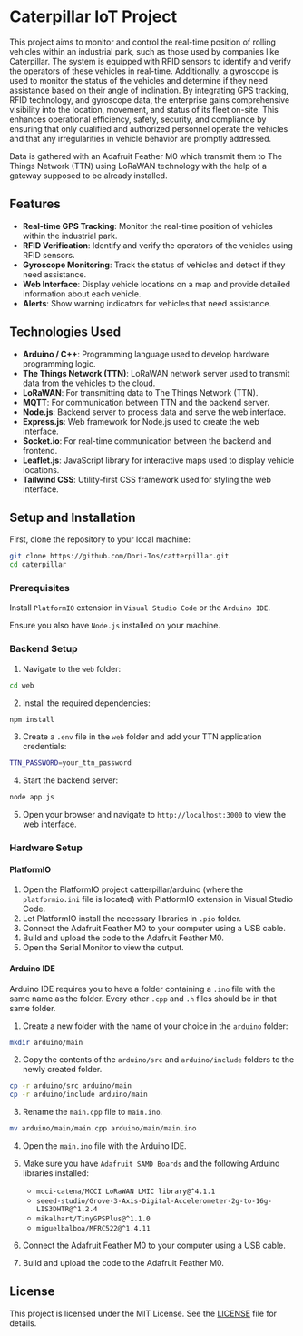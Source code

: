# Caterpillar IoT Project

This project aims to monitor and control the real-time position of rolling vehicles within an industrial park, such as those used by companies like Caterpillar.
The system is equipped with RFID sensors to identify and verify the operators of these vehicles in real-time.
Additionally, a gyroscope is used to monitor the status of the vehicles and determine if they need assistance based on their angle of inclination.
By integrating GPS tracking, RFID technology, and gyroscope data, the enterprise gains comprehensive visibility into the location, movement, and status of its fleet on-site.
This enhances operational efficiency, safety, security, and compliance by ensuring that only qualified and authorized personnel operate the vehicles and that any irregularities in vehicle behavior are promptly addressed.

Data is gathered with an Adafruit Feather M0 which transmit them to The Things Network (TTN) using LoRaWAN technology with the help of a gateway supposed to be already installed.

## Features

-   **Real-time GPS Tracking**: Monitor the real-time position of vehicles within the industrial park.
-   **RFID Verification**: Identify and verify the operators of the vehicles using RFID sensors.
-   **Gyroscope Monitoring**: Track the status of vehicles and detect if they need assistance.
-   **Web Interface**: Display vehicle locations on a map and provide detailed information about each vehicle.
-   **Alerts**: Show warning indicators for vehicles that need assistance.

## Technologies Used

-   **Arduino / C++**: Programming language used to develop hardware programming logic.
-   **The Things Network (TTN)**: LoRaWAN network server used to transmit data from the vehicles to the cloud.
-   **LoRaWAN**: For transmitting data to The Things Network (TTN).
-   **MQTT**: For communication between TTN and the backend server.
-   **Node.js**: Backend server to process data and serve the web interface.
-   **Express.js**: Web framework for Node.js used to create the web interface.
-   **Socket.io**: For real-time communication between the backend and frontend.
-   **Leaflet.js**: JavaScript library for interactive maps used to display vehicle locations.
-   **Tailwind CSS**: Utility-first CSS framework used for styling the web interface.

## Setup and Installation

First, clone the repository to your local machine:

```bash
git clone https://github.com/Dori-Tos/catterpillar.git
cd caterpillar
```

### Prerequisites

Install `PlatformIO` extension in `Visual Studio Code` or the `Arduino IDE`.

Ensure you also have `Node.js` installed on your machine.

### Backend Setup

1. Navigate to the `web` folder:

```bash
cd web
```

2. Install the required dependencies:

```bash
npm install
```

3. Create a `.env` file in the `web` folder and add your TTN application credentials:

```sh
TTN_PASSWORD=your_ttn_password
```

4. Start the backend server:

```bash
node app.js
```

5. Open your browser and navigate to `http://localhost:3000` to view the web interface.

### Hardware Setup

#### PlatformIO

1. Open the PlatformIO project catterpillar/arduino (where the `platformio.ini` file is located) with PlatformIO extension in Visual Studio Code.
2. Let PlatformIO install the necessary libraries in `.pio` folder.
3. Connect the Adafruit Feather M0 to your computer using a USB cable.
4. Build and upload the code to the Adafruit Feather M0.
5. Open the Serial Monitor to view the output.

#### Arduino IDE

Arduino IDE requires you to have a folder containing a `.ino` file with the same name as the folder. Every other `.cpp` and `.h` files should be in that same folder.

1. Create a new folder with the name of your choice in the `arduino` folder:

```bash
mkdir arduino/main
```

2. Copy the contents of the `arduino/src` and `arduino/include` folders to the newly created folder.

```bash
cp -r arduino/src arduino/main
cp -r arduino/include arduino/main
```

3. Rename the `main.cpp` file to `main.ino`.

```bash
mv arduino/main/main.cpp arduino/main/main.ino
```

4. Open the `main.ino` file with the Arduino IDE.

5. Make sure you have `Adafruit SAMD Boards` and the following Arduino libraries installed:

    - `mcci-catena/MCCI LoRaWAN LMIC library@^4.1.1`
    - `seeed-studio/Grove-3-Axis-Digital-Accelerometer-2g-to-16g-LIS3DHTR@^1.2.4`
    - `mikalhart/TinyGPSPlus@^1.1.0`
    - `miguelbalboa/MFRC522@^1.4.11`

6. Connect the Adafruit Feather M0 to your computer using a USB cable.

7. Build and upload the code to the Adafruit Feather M0.

## License

This project is licensed under the MIT License. See the [LICENSE](LICENSE) file for details.
